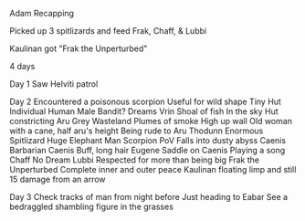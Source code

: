 
Adam Recapping

Picked up 3 spitlizards and feed
Frak, Chaff, & Lubbi

Kaulinan got "Frak the Unperturbed"

4 days 

Day 1
	Saw Helviti patrol

Day 2
	Encountered a poisonous scorpion
	Useful for wild shape
	Tiny Hut
	Individual Human Male
	Bandit?
	Dreams
		Vrin
			Shoal of fish
			In the sky
			Hut constricting
		Aru
			Grey Wasteland
			Plumes of smoke
			High up wall
			Old woman with a cane, half aru's height
			Being rude to Aru
		Thodunn
			Enormous Spitlizard
			Huge Elephant Man
			Scorpion PoV
			Falls into dusty abyss
		Caenis
			Barbarian Caenis
			Buff, long hair
		Eugene
			Saddle on Caenis
			Playing a song
		Chaff
			No Dream
		Lubbi
			Respected for more than being big
		Frak the Unperturbed
			Complete inner and outer peace
			Kaulinan floating limp and still
			15 damage from an arrow

Day 3
	Check tracks of man from night before
	Just heading to Eabar
	See a bedraggled shambling figure in the grasses



